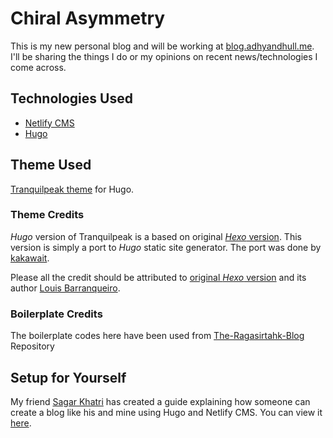 # Chiral Asymmetry

This is my new personal blog and will be working at [blog.adhyandhull.me](https://blog.adhyandhull.me). I'll be sharing the things I do or my opinions on recent news/technologies I come across.

## Technologies Used
- [Netlify CMS](https://www.netlifycms.org/)
- [Hugo](http://gohugo.io/)

## Theme Used
[Tranquilpeak theme](https://themes.gohugo.io/hugo-tranquilpeak-theme/) for Hugo.

### Theme Credits
*Hugo* version of Tranquilpeak is a based on original [*Hexo* version](https://github.com/LouisBarranqueiro/hexo-theme-tranquilpeak). This version is simply a port to *Hugo* static site generator. The port was done by [kakawait](https://github.com/kakawait).

Please all the credit should be attributed to [original *Hexo* version](https://github.com/LouisBarranqueiro/hexo-theme-tranquilpeak) and its author [Louis Barranqueiro](https://github.com/LouisBarranqueiro).

### Boilerplate Credits
The boilerplate codes here have been used from [The-Ragasirtahk-Blog](https://github.com/ragasirtahk/The-ragasirtahk-Blog) Repository

## Setup for Yourself
My friend [Sagar Khatri](https://github.com/ragasirtahk) has created a guide explaining how someone can create a blog like his and mine using Hugo and Netlify CMS. You can view it [here](https://www.ragasirtahk.tk/2018/01/setting-up-netlify-cms-on-hugo/).

